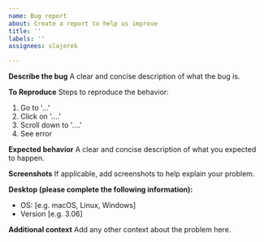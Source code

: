 ```yaml
---
name: Bug report
about: Create a report to help us improve
title: ''
labels: ''
assignees: slajerek

---
```


**Describe the bug**
A clear and concise description of what the bug is.

**To Reproduce**
Steps to reproduce the behavior:
1. Go to '...'
2. Click on '....'
3. Scroll down to '....'
4. See error

**Expected behavior**
A clear and concise description of what you expected to happen.

**Screenshots**
If applicable, add screenshots to help explain your problem.

**Desktop (please complete the following information):**
 - OS: [e.g. macOS, Linux, Windows]
 - Version [e.g. 3.06]

**Additional context**
Add any other context about the problem here.
